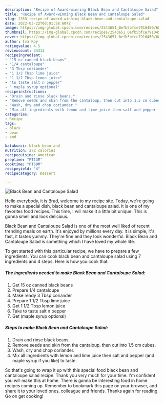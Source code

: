```yaml
---
description: "Recipe of Award-winning Black Bean and Cantaloupe Salad"
title: "Recipe of Award-winning Black Bean and Cantaloupe Salad"
slug: 2358-recipe-of-award-winning-black-bean-and-cantaloupe-salad
date: 2022-03-22T00:01:58.607Z
image: https://img-global.cpcdn.com/recipes/2543651_0efb5bfce7910450/680x482cq70/black-bean-and-cantaloupe-salad-recipe-main-photo.jpg
thumbnail: https://img-global.cpcdn.com/recipes/2543651_0efb5bfce7910450/680x482cq70/black-bean-and-cantaloupe-salad-recipe-main-photo.jpg
cover: https://img-global.cpcdn.com/recipes/2543651_0efb5bfce7910450/680x482cq70/black-bean-and-cantaloupe-salad-recipe-main-photo.jpg
author: Iva Roy
ratingvalue: 4.5
reviewcount: 34312
recipeingredient:
- "15 oz canned black beans"
- "1/4 cantaloupe"
- "3 Tbsp coriander"
- "1 1/2 Tbsp lime juice"
- "1 1/2 Tbsp lemon juice"
- "to taste salt n pepper"
- " maple syrup optional"
recipeinstructions:
- "Drain and rinse black beans."
- "Remove seeds and skin from the cantaloup, then cut into 1.5 cm cubes."
- "Wash, dry and chop coriander."
- "Mix all ingredients with lemon and lime juice then salt and pepper (and maple syrup if you like) to taste."
categories:
- Recipe
tags:
- black
- bean
- and

katakunci: black bean and 
nutrition: 272 calories
recipecuisine: American
preptime: "PT13M"
cooktime: "PT59M"
recipeyield: "4"
recipecategory: Dessert

---
```



![Black Bean and Cantaloupe Salad](https://img-global.cpcdn.com/recipes/2543651_0efb5bfce7910450/680x482cq70/black-bean-and-cantaloupe-salad-recipe-main-photo.jpg)

Hello everybody, it is Brad, welcome to my recipe site. Today, we're going to make a special dish, black bean and cantaloupe salad. It is one of my favorites food recipes. This time, I will make it a little bit unique. This is gonna smell and look delicious.

Black Bean and Cantaloupe Salad is one of the most well liked of recent trending meals on earth. It's enjoyed by millions every day. It is simple, it's fast, it tastes yummy. They're fine and they look wonderful. Black Bean and Cantaloupe Salad is something which I have loved my whole life.




To get started with this particular recipe, we have to prepare a few ingredients. You can cook black bean and cantaloupe salad using 7 ingredients and 4 steps. Here is how you cook that.

<!--inarticleads1-->

##### The ingredients needed to make Black Bean and Cantaloupe Salad:

1. Get 15 oz canned black beans
1. Prepare 1/4 cantaloupe
1. Make ready 3 Tbsp coriander
1. Prepare 1 1/2 Tbsp lime juice
1. Get 1 1/2 Tbsp lemon juice
1. Take to taste salt n pepper
1. Get  (maple syrup optional)




<!--inarticleads2-->

##### Steps to make Black Bean and Cantaloupe Salad:

1. Drain and rinse black beans.
1. Remove seeds and skin from the cantaloup, then cut into 1.5 cm cubes.
1. Wash, dry and chop coriander.
1. Mix all ingredients with lemon and lime juice then salt and pepper (and maple syrup if you like) to taste.




So that's going to wrap it up with this special food black bean and cantaloupe salad recipe. Thank you very much for your time. I'm confident you will make this at home. There is gonna be interesting food in home recipes coming up. Remember to bookmark this page on your browser, and share it to your loved ones, colleague and friends. Thanks again for reading. Go on get cooking!
